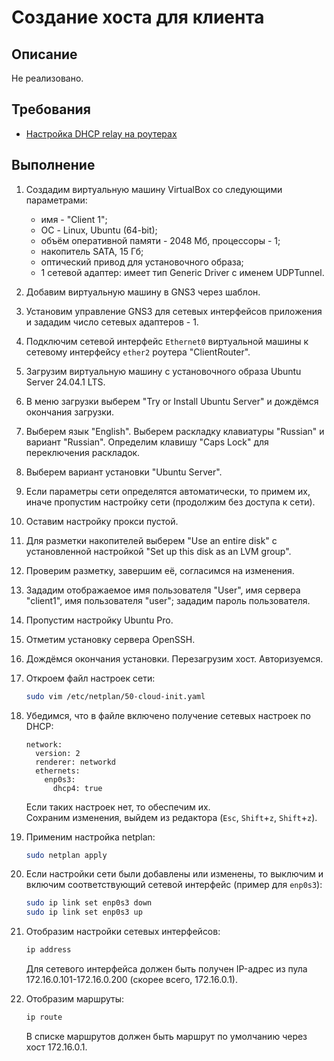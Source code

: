 # Создание хоста для клиента

## Описание

Не реализовано.

## Требования

* [Настройка DHCP relay на роутерах](dhcp-relay.md)

## Выполнение

1. Создадим виртуальную машину VirtualBox со следующими параметрами:
    * имя - "Client 1";
    * ОС - Linux, Ubuntu (64-bit);
    * объём оперативной памяти - 2048 Мб, процессоры - 1;
    * накопитель SATA, 15 Гб;
    * оптический привод для установочного образа;
    * 1 сетевой адаптер: имеет тип Generic Driver с именем UDPTunnel.
2. Добавим виртуальную машину в GNS3 через шаблон.
3. Установим управление GNS3 для сетевых интерфейсов приложения и зададим число сетевых адаптеров - 1.
4. Подключим сетевой интерфейс `Ethernet0` виртуальной машины к сетевому интерфейсу `ether2` роутера "ClientRouter".
5. Загрузим виртуальную машину с установочного образа Ubuntu Server 24.04.1 LTS.
6. В меню загрузки выберем "Try or Install Ubuntu Server" и дождёмся окончания загрузки.
7. Выберем язык "English". Выберем раскладку клавиатуры "Russian" и вариант "Russian". Определим клавишу "Caps Lock" для переключения раскладок.
8. Выберем вариант установки "Ubuntu Server".
9. Если параметры сети определятся автоматически, то примем их, иначе пропустим настройку сети (продолжим без доступа к сети).
10. Оставим настройку прокси пустой.
11. Для разметки накопителей выберем "Use an entire disk" с установленной настройкой "Set up this disk as an LVM group".
12. Проверим разметку, завершим её, согласимся на изменения.
13. Зададим отображаемое имя пользователя "User", имя сервера "client1", имя пользователя "user"; зададим пароль пользователя.
14. Пропустим настройку Ubuntu Pro.
15. Отметим установку сервера OpenSSH.
16. Дождёмся окончания установки. Перезагрузим хост. Авторизуемся.
17. Откроем файл настроек сети:

    ```sh
    sudo vim /etc/netplan/50-cloud-init.yaml
    ```

18. Убедимся, что в файле включено получение сетевых настроек по DHCP:

    ```config
    network:
      version: 2
      renderer: networkd
      ethernets:
        enp0s3:
          dhcp4: true
    ```

    Если таких настроек нет, то обеспечим их.  
    Сохраним изменения, выйдем из редактора (`Esc`, `Shift`+`z`, `Shift`+`z`).  
19. Применим настройка netplan:

    ```sh
    sudo netplan apply
    ```

20. Если настройки сети были добавлены или изменены, то выключим и включим соответствующий сетевой интерфейс (пример для `enp0s3`):

    ```sh
    sudo ip link set enp0s3 down
    sudo ip link set enp0s3 up
    ```

21. Отобразим настройки сетевых интерфейсов:

    ```sh
    ip address
    ```

    Для сетевого интерфейса должен быть получен IP-адрес из пула 172.16.0.101-172.16.0.200 (скорее всего, 172.16.0.1).  
22. Отобразим маршруты:

    ```sh
    ip route
    ```

    В списке маршрутов должен быть маршрут по умолчанию через хост 172.16.0.1.
